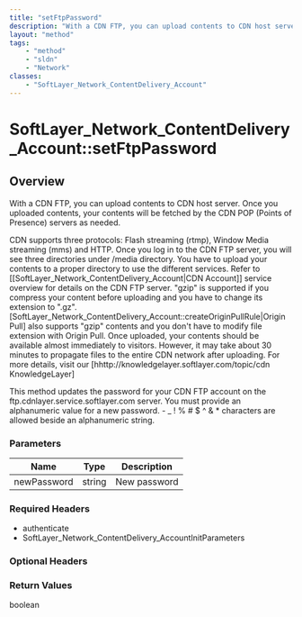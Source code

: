 ```yaml
---
title: "setFtpPassword"
description: "With a CDN FTP, you can upload contents to CDN host server. Once you uploaded contents, your contents will be fetched by... "
layout: "method"
tags:
    - "method"
    - "sldn"
    - "Network"
classes:
    - "SoftLayer_Network_ContentDelivery_Account"
---
```

# SoftLayer_Network_ContentDelivery_Account::setFtpPassword
## Overview 
With a CDN FTP, you can upload contents to CDN host server. Once you uploaded contents, your contents will be fetched by the CDN POP (Points of Presence) servers as needed. 

CDN supports three protocols: Flash streaming (rtmp), Window Media streaming (mms) and HTTP. Once you log in to the CDN FTP server, you will see three directories under /media directory.  You have to upload your contents to a proper directory to use the different services. Refer to [[SoftLayer_Network_ContentDelivery_Account|CDN Account]] service overview for details on the CDN FTP server. "gzip" is supported if you compress your content before uploading and you have to change its extension to ".gz".  [SoftLayer_Network_ContentDelivery_Account::createOriginPullRule|Origin Pull] also supports "gzip" contents and you don't have to modify file extension with Origin Pull. Once uploaded, your contents should be available almost immediately to visitors.  However, it may take about 30 minutes to propagate files to the entire CDN network after uploading. For more details, visit our [hhttp://knowledgelayer.softlayer.com/topic/cdn KnowledgeLayer] 

This method updates the password for your CDN FTP account on the ftp.cdnlayer.service.softlayer.com server. You must provide an alphanumeric value for a new password.  - _ ! % # $ ^ & * characters are allowed beside an alphanumeric string. 

### Parameters 
|Name | Type | Description |
| --- | --- | --- |
|newPassword| string| New password|


### Required Headers
* authenticate
* SoftLayer_Network_ContentDelivery_AccountInitParameters

### Optional Headers

### Return Values
boolean
